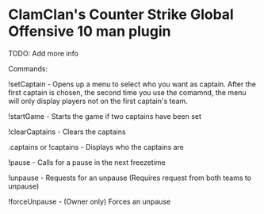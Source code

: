 # ClamClan's Counter Strike Global Offensive 10 man plugin
TODO: Add more info


Commands:

!setCaptain - Opens up a menu to select who you want as captain. After the first captain is chosen, the second time you use the comamnd, the menu will only display players not on the first captain's team.

!startGame - Starts the game if two captains have been set

!clearCaptains - Clears the captains

.captains or !captains - Displays who the captains are

!pause - Calls for a pause in the next freezetime

!unpause - Requests for an unpause (Requires request from both teams to unpause)

!forceUnpause - (Owner only) Forces an unpause
